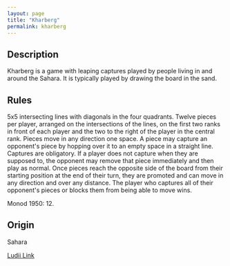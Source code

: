 ```yaml
---
layout: page
title: "Kharberg"
permalink: kharberg
---
```

## Description

Kharberg is a game with leaping captures played by people living in and around the Sahara. It is typically played by drawing the board in the sand.

## Rules

5x5 intersecting lines with diagonals in the four quadrants. Twelve pieces per player, arranged on the intersections of the lines, on the first two ranks in front of each player and the two to the right of the player in the central rank. Pieces move in any direction one space. A piece may capture an opponent's piece by hopping over it to an empty space in a straight line. Captures are obligatory. If a player does not capture when they are supposed to, the opponent may remove that piece immediately and then play as normal. Once pieces reach the opposite side of the board from their starting position at the end of their turn, they are promoted and can move in any direction and over any distance. The player who captures all of their opponent's pieces or blocks them from being able to move wins.

Monod 1950: 12.

## Origin

Sahara

[Ludii Link](https://ludii.games/details.php?keyword=Kharberg)
